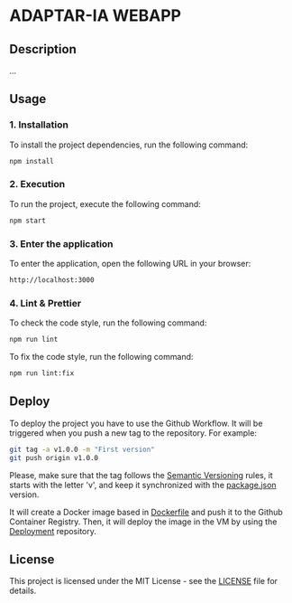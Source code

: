 # ADAPTAR-IA WEBAPP

## Description

...

## Usage

### 1. Installation

To install the project dependencies, run the following command:

```bash
npm install
```

### 2. Execution

To run the project, execute the following command:

```bash
npm start
```

### 3. Enter the application

To enter the application, open the following URL in your browser:

```bash
http://localhost:3000
```

### 4. Lint & Prettier

To check the code style, run the following command:

```bash
npm run lint
```

To fix the code style, run the following command:

```bash
npm run lint:fix
```


## Deploy

To deploy the project you have to use the Github Workflow.
It will be triggered when you push a new tag to the repository.
For example:

```bash
git tag -a v1.0.0 -m "First version"
git push origin v1.0.0
```

Please, make sure that the tag follows the [Semantic Versioning](https://semver.org/) rules, it starts with the letter 'v', and keep it synchronized with the [package.json](package.json) version.

It will create a Docker image based in [Dockerfile](Dockerfile) and push it to the Github Container Registry.
Then, it will deploy the image in the VM by using the [Deployment](https://github.com/proyecto-arima/deployment) repository.

## License

This project is licensed under the MIT License - see the [LICENSE](LICENSE) file for details.
```

